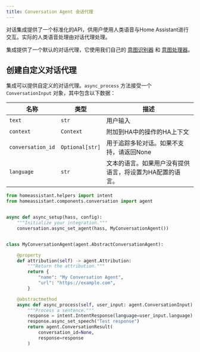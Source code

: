 ```yaml
---
title: Conversation Agent 会话代理
---
```


对话集成提供了一个标准化的API，供用户使用人类语音与Home Assistant进行交互。实际的人类语音处理由对话代理处理。

集成提供了一个默认的对话代理，它使用我们自己的 [意图识别器](../../voice/intent-recognition) 和 [意图处理器](../../intent_index)。

## 创建自定义对话代理

集成可以提供自定义的对话代理。`async_process` 方法接受一个 `ConversationInput` 对象，其中包含以下数据：

| 名称 | 类型 | 描述
| ---- | ---- | -----------
| `text` | `str` | 用户输入
| `context` | `Context` | 附加到HA中的操作的HA上下文
| `conversation_id` | `Optional[str]` | 用于追踪多轮对话。如果不支持，请返回None
| `language` | `str` | 文本的语言。如果用户没有提供语言，将设置为HA配置的语言。


```python
from homeassistant.helpers import intent
from homeassistant.components.conversation import agent


async def async_setup(hass, config):
    """Initialize your integration."""
    conversation.async_set_agent(hass, MyConversationAgent())


class MyConversationAgent(agent.AbstractConversationAgent):

    @property
    def attribution(self) -> agent.Attribution:
        """Return the attribution."""
        return {
            "name": "My Conversation Agent",
            "url": "https://example.com",
        }

    @abstractmethod
    async def async_process(self, user_input: agent.ConversationInput) -> agent.ConversationResult:
        """Process a sentence."""
        response = intent.IntentResponse(language=user_input.language)
        response.async_set_speech("Test response")
        return agent.ConversationResult(
            conversation_id=None,
            response=response
        )
```
